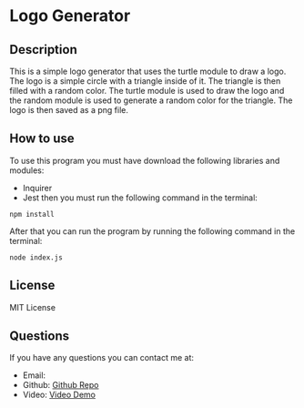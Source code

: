 # Logo Generator
## Description
This is a simple logo generator that uses the turtle module to draw a logo. The logo is a simple circle with a triangle inside of it. The triangle is then filled with a random color. The turtle module is used to draw the logo and the random module is used to generate a random color for the triangle. The logo is then saved as a png file.
## How to use
To use this program you must have download the following libraries and modules:
* Inquirer
* Jest
then you must run the following command in the terminal:
```
npm install
```
After that you can run the program by running the following command in the terminal:
```
node index.js
```
## License
MIT License
## Questions
If you have any questions you can contact me at:
* Email:
* Github: [Github Repo](https://github.com/Mahdi-Moradzadeh/logoCreaterJS)
* Video: [Video Demo](https://drive.google.com/file/d/1kFo2mK5A5MwwwJ8QtPB-h8RpEWHH-paa/view?usp=sharing)
